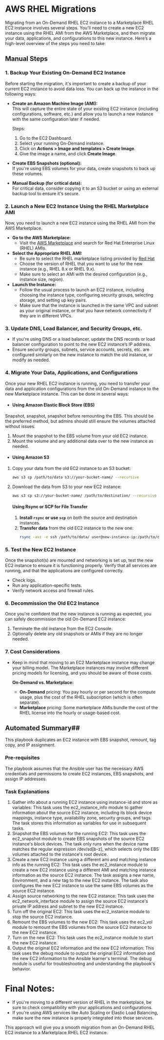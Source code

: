 # AWS RHEL Migrations
Migrating from an On-Demand RHEL EC2 instance to a Marketplace RHEL EC2 instance involves several steps. You'll need to create a new EC2 instance using the RHEL AMI from the AWS Marketplace, and then migrate your data, applications, and configurations to this new instance. Here’s a high-level overview of the steps you need to take:

## Manual Steps ##
### 1. **Backup Your Existing On-Demand EC2 Instance**
Before starting the migration, it's important to create a backup of your current EC2 instance to avoid data loss. You can back up the instance in the following ways:
- **Create an Amazon Machine Image (AMI):**  
   This will capture the entire state of your existing EC2 instance (including configurations, software, etc.) and allow you to launch a new instance with the same configuration later if needed.
   
   Steps:
   1. Go to the EC2 Dashboard.
   2. Select your running On-Demand instance.
   3. Click on **Actions > Image and templates > Create Image**.
   4. Give the image a name, and click **Create Image**.
- **Create EBS Snapshots (optional):**  
   If you're using EBS volumes for your data, create snapshots to back up these volumes.
- **Manual Backup (for critical data):**  
   For critical data, consider copying it to an S3 bucket or using an external backup tool to ensure it's secure.

### 2. **Launch a New EC2 Instance Using the RHEL Marketplace AMI**
Now, you need to launch a new EC2 instance using the RHEL AMI from the AWS Marketplace.
- **Go to the AWS Marketplace:**
   - Visit the [AWS Marketplace](https://aws.amazon.com/marketplace) and search for Red Hat Enterprise Linux (RHEL) AMIs.
- **Select the Appropriate RHEL AMI:**
   - Be sure to select the RHEL marketplace listing provided by [Red Hat](https://aws.amazon.com/marketplace/pp/prodview-aezl6to7jjkao?sr=0-1&ref_=beagle&applicationId=AWSMPContessa)
   - Choose the version of RHEL that you want to use for the new instance (e.g., RHEL 8.x or RHEL 9.x).
   - Make sure to select an AMI with the desired configuration (e.g., instance size, region).
- **Launch the Instance:**
   - Follow the usual process to launch an EC2 instance, including choosing the instance type, configuring security groups, selecting storage, and setting up key pairs.
   - Make sure that the instance is launched in the same VPC and subnet as your original instance, or that you have network connectivity if they are in different VPCs.

### 3. **Update DNS, Load Balancer, and Security Groups, etc.**
- If you're using DNS or a load balancer, update the DNS records or load balancer configuration to point to the new EC2 instance’s IP address.
- Ensure security groups, subnets, service accounts, secrets, etc. are configured similarly on the new instance to match the old instance, or modify as needed.

### 4. **Migrate Your Data, Applications, and Configurations**
Once your new RHEL EC2 instance is running, you need to transfer your data and application configurations from the old On-Demand instance to the new Marketplace instance. This can be done in several ways:
- #### **Using Amazon Elastic Block Store (EBS)**
Snapshot, snapshot, snapshot before remounting the EBS. This should be the preferred method, but admins should still ensure the volumes attached without issues.
   1. Mount the snapshot to the EBS volume from your old EC2 instance.
   2. Mount the volume and any additional data over to the new instance as needed.
- #### **Using Amazon S3**
1. Copy your data from the old EC2 instance to an S3 bucket:
   ```bash
   aws s3 cp /path/to/data s3://your-bucket-name/ --recursive
   ```
2. Download the data from S3 to your new EC2 instance:
   ```bash
   aws s3 cp s3://your-bucket-name/ /path/to/destination/ --recursive
   ```
   #### **Using Rsync or SCP for File Transfer**
   1. **Install `rsync` or use `scp`** on both the source and destination instances.
   2. **Transfer data** from the old EC2 instance to the new one:
      ```bash
      rsync -avz -e ssh /path/to/data/ user@new-instance-ip:/path/to/destination/
      ```

### 5. **Test the New EC2 Instance**
Once the snapshot(s) are mounted and networking is set up, test the new EC2 instance to ensure it is functioning properly. Verify that all services are running, and that the applications are configured correctly.
- Check logs.
- Run any application-specific tests.
- Verify network access and firewall rules.

### 6. **Decommission the Old EC2 Instance**
Once you're confident that the new instance is running as expected, you can safely decommission the old On-Demand EC2 instance:
1. Terminate the old instance from the EC2 Console.
2. Optionally delete any old snapshots or AMIs if they are no longer needed.

### 7. **Cost Considerations**
- Keep in mind that moving to an EC2 Marketplace instance may change your billing model. The Marketplace instances may involve different pricing models for licensing, and you should be aware of those costs.
  
   **On-Demand vs. Marketplace:**  
   - **On-Demand** pricing: You pay hourly or per second for the compute usage, plus the cost of the RHEL subscription (which is often separate).
   - **Marketplace** pricing: Some marketplace AMIs bundle the cost of the RHEL license into the hourly or usage-based cost.

## Automated Summary##
This playbook duplicates an EC2 instance with EBS snapshot, remount, tag copy, and IP assignment.

### Pre-requisites
The playbook assumes that the Ansible user has the necessary AWS credentials and permissions to create EC2 instances, EBS snapshots, and assign IP addresses.

### Task Explanations
1. Gather info about a running EC2 instance using instance-id and store as variables: This task uses the ec2_instance_info module to gather information about the source EC2 instance, including its block device mappings, instance type, availability zone, security groups, and tags. The task stores this information as variables for use in subsequent tasks.
2. Snapshot the EBS volumes for the running EC2: This task uses the ec2_snapshot module to create EBS snapshots of the source EC2 instance's block devices. The task only runs when the device name matches the regular expression /dev/sd[b-z], which selects only the EBS volumes attached to the instance's root device.
3. Create a new EC2 instance using a different ami and matching instance info as the running EC2: This task uses the ec2_instance module to create a new EC2 instance using a different AMI and matching instance information as the source EC2 instance. The task assigns a new name, Environment, and a new tag to the new EC2 instance. The task also configures the new EC2 instance to use the same EBS volumes as the source EC2 instance.
4. Assign source networking to the new EC2 instance: This task uses the ec2_network_interface module to assign the source EC2 instance's private IP address and subnet to the new EC2 instance.
5. Turn off the original EC2: This task uses the ec2_instance module to stop the source EC2 instance.
6. Remount the EBS volumes to the new EC2: This task uses the ec2_vol module to remount the EBS volumes from the source EC2 instance to the new EC2 instance.
7. Turn on the new EC2: This task uses the ec2_instance module to start the new EC2 instance.
8. Output the original EC2 information and the new EC2 information: This task uses the debug module to output the original EC2 information and the new EC2 information to the Ansible learner's terminal. The debug module is useful for troubleshooting and understanding the playbook's behavior.

# Final Notes:
- If you're moving to a different version of RHEL in the marketplace, be sure to check compatibility with your applications and configurations.
- If you're using AWS services like Auto Scaling or Elastic Load Balancing, make sure the new instance is properly integrated into those services.

This approach will give you a smooth migration from an On-Demand RHEL EC2 instance to a Marketplace RHEL EC2 instance.